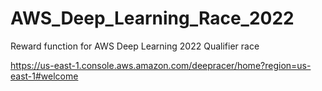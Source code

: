# AWS_Deep_Learning_Race_2022

Reward function for AWS Deep Learning 2022 Qualifier race

https://us-east-1.console.aws.amazon.com/deepracer/home?region=us-east-1#welcome
